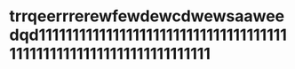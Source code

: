 # trrqeerrrerewfewdewcdwewsaaweedqd1111111111111111111111111111111111111111111111111111111111111111111